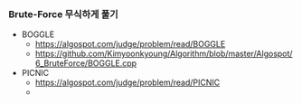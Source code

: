 ### Brute-Force 무식하게 풀기

* BOGGLE
  * https://algospot.com/judge/problem/read/BOGGLE
  * https://github.com/Kimyoonkyoung/Algorithm/blob/master/Algospot/6_BruteForce/BOGGLE.cpp
* PICNIC
  * https://algospot.com/judge/problem/read/PICNIC
  * 

